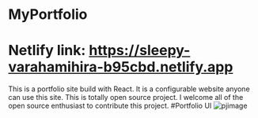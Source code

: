 # MyPortfolio
# Netlify link: https://sleepy-varahamihira-b95cbd.netlify.app
 This is a portfolio site build with React. It is a configurable website anyone can use this site. This is totally open source project.
 I welcome all of the open source enthusiast to contribute this project.
                                                         #Portfolio UI
 ![pjimage](https://user-images.githubusercontent.com/47039014/118396599-0ddc4b00-b672-11eb-90eb-72c7943ab831.jpg)


